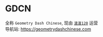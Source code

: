 # GDCN

全称 ```Geometry Dash Chinese```, 现由 [```渣渣120```](https://zhazha120.cn) 运营   
导航站: https://geometrydashchinese.com
